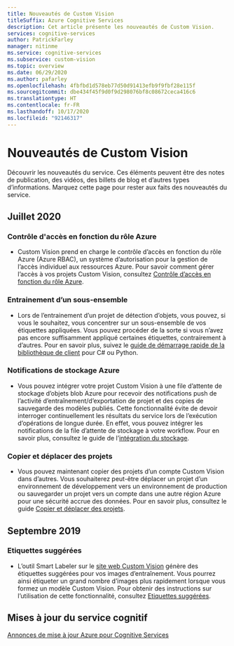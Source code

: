 ```yaml
---
title: Nouveautés de Custom Vision
titleSuffix: Azure Cognitive Services
description: Cet article présente les nouveautés de Custom Vision.
services: cognitive-services
author: PatrickFarley
manager: nitinme
ms.service: cognitive-services
ms.subservice: custom-vision
ms.topic: overview
ms.date: 06/29/2020
ms.author: pafarley
ms.openlocfilehash: 4fbfbd1d578eb77d50d91413efb9f9fbf28e115f
ms.sourcegitcommit: dbe434f45f9d0f9d298076bf8c08672ceca416c6
ms.translationtype: HT
ms.contentlocale: fr-FR
ms.lasthandoff: 10/17/2020
ms.locfileid: "92146317"
---
```

# <a name="whats-new-in-custom-vision"></a>Nouveautés de Custom Vision

Découvrir les nouveautés du service. Ces éléments peuvent être des notes de publication, des vidéos, des billets de blog et d’autres types d’informations. Marquez cette page pour rester aux faits des nouveautés du service.

## <a name="july-2020"></a>Juillet 2020

### <a name="azure-role-based-access-control"></a>Contrôle d'accès en fonction du rôle Azure

* Custom Vision prend en charge le contrôle d’accès en fonction du rôle Azure (Azure RBAC), un système d’autorisation pour la gestion de l’accès individuel aux ressources Azure. Pour savoir comment gérer l’accès à vos projets Custom Vision, consultez [Contrôle d’accès en fonction du rôle Azure](./role-based-access-control.md).

### <a name="subset-training"></a>Entrainement d’un sous-ensemble

* Lors de l’entrainement d’un projet de détection d’objets, vous pouvez, si vous le souhaitez, vous concentrer sur un sous-ensemble de vos étiquettes appliquées. Vous pouvez procéder de la sorte si vous n’avez pas encore suffisamment appliqué certaines étiquettes, contrairement à d’autres. Pour en savoir plus, suivez le [guide de démarrage rapide de la bibliothèque de client](./quickstarts/object-detection.md) pour C# ou Python.

### <a name="azure-storage-notifications"></a>Notifications de stockage Azure

* Vous pouvez intégrer votre projet Custom Vision à une file d’attente de stockage d’objets blob Azure pour recevoir des notifications push de l’activité d’entraînement/d’exportation de projet et des copies de sauvegarde des modèles publiés. Cette fonctionnalité évite de devoir interroger continuellement les résultats du service lors de l’exécution d’opérations de longue durée. En effet, vous pouvez intégrer les notifications de la file d’attente de stockage à votre workflow. Pour en savoir plus, consultez le guide de l’[intégration du stockage](./storage-integration.md).

### <a name="copy-and-move-projects"></a>Copier et déplacer des projets

* Vous pouvez maintenant copier des projets d’un compte Custom Vision dans d’autres. Vous souhaiterez peut-être déplacer un projet d’un environnement de développement vers un environnement de production ou sauvegarder un projet vers un compte dans une autre région Azure pour une sécurité accrue des données. Pour en savoir plus, consultez le guide [Copier et déplacer des projets](./copy-move-projects.md).

## <a name="september-2019"></a>Septembre 2019

### <a name="suggested-tags"></a>Etiquettes suggérées

* L’outil Smart Labeler sur le [site web Custom Vision](https://www.customvision.ai/) génère des étiquettes suggérées pour vos images d’entraînement. Vous pourrez ainsi étiqueter un grand nombre d’images plus rapidement lorsque vous formez un modèle Custom Vision. Pour obtenir des instructions sur l’utilisation de cette fonctionnalité, consultez [Etiquettes suggérées](./suggested-tags.md).

## <a name="cognitive-service-updates"></a>Mises à jour du service cognitif

[Annonces de mise à jour Azure pour Cognitive Services](https://azure.microsoft.com/updates/?product=cognitive-services)